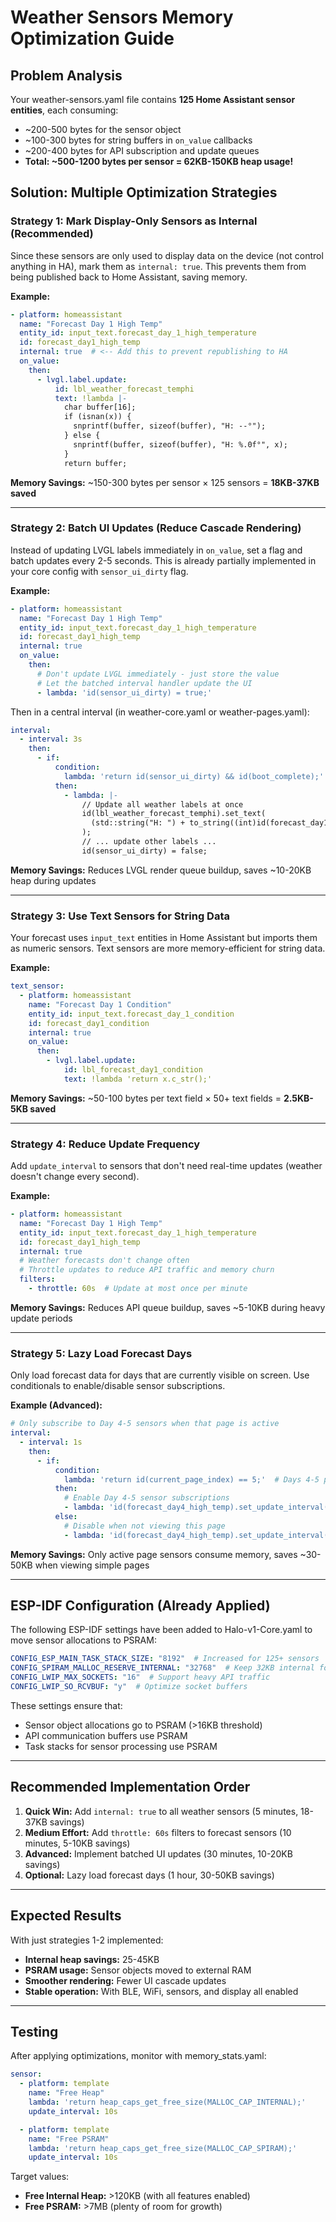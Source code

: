 # Weather Sensors Memory Optimization Guide

## Problem Analysis

Your weather-sensors.yaml file contains **125 Home Assistant sensor entities**, each consuming:
- ~200-500 bytes for the sensor object
- ~100-300 bytes for string buffers in `on_value` callbacks
- ~200-400 bytes for API subscription and update queues
- **Total: ~500-1200 bytes per sensor = 62KB-150KB heap usage!**

## Solution: Multiple Optimization Strategies

### Strategy 1: Mark Display-Only Sensors as Internal (Recommended)

Since these sensors are only used to display data on the device (not control anything in HA), mark them as `internal: true`. This prevents them from being published back to Home Assistant, saving memory.

**Example:**
```yaml
- platform: homeassistant
  name: "Forecast Day 1 High Temp"
  entity_id: input_text.forecast_day_1_high_temperature
  id: forecast_day1_high_temp
  internal: true  # <-- Add this to prevent republishing to HA
  on_value:
    then:
      - lvgl.label.update:
          id: lbl_weather_forecast_temphi
          text: !lambda |-
            char buffer[16];
            if (isnan(x)) {
              snprintf(buffer, sizeof(buffer), "H: --°");
            } else {
              snprintf(buffer, sizeof(buffer), "H: %.0f°", x);
            }
            return buffer;
```

**Memory Savings:** ~150-300 bytes per sensor × 125 sensors = **18KB-37KB saved**

---

### Strategy 2: Batch UI Updates (Reduce Cascade Rendering)

Instead of updating LVGL labels immediately in `on_value`, set a flag and batch updates every 2-5 seconds. This is already partially implemented in your core config with `sensor_ui_dirty` flag.

**Example:**
```yaml
- platform: homeassistant
  name: "Forecast Day 1 High Temp"
  entity_id: input_text.forecast_day_1_high_temperature
  id: forecast_day1_high_temp
  internal: true
  on_value:
    then:
      # Don't update LVGL immediately - just store the value
      # Let the batched interval handler update the UI
      - lambda: 'id(sensor_ui_dirty) = true;'
```

Then in a central interval (in weather-core.yaml or weather-pages.yaml):
```yaml
interval:
  - interval: 3s
    then:
      - if:
          condition:
            lambda: 'return id(sensor_ui_dirty) && id(boot_complete);'
          then:
            - lambda: |-
                // Update all weather labels at once
                id(lbl_weather_forecast_temphi).set_text(
                  (std::string("H: ") + to_string((int)id(forecast_day1_high_temp).state) + "°").c_str()
                );
                // ... update other labels ...
                id(sensor_ui_dirty) = false;
```

**Memory Savings:** Reduces LVGL render queue buildup, saves ~10-20KB heap during updates

---

### Strategy 3: Use Text Sensors for String Data

Your forecast uses `input_text` entities in Home Assistant but imports them as numeric sensors. Text sensors are more memory-efficient for string data.

**Example:**
```yaml
text_sensor:
  - platform: homeassistant
    name: "Forecast Day 1 Condition"
    entity_id: input_text.forecast_day_1_condition
    id: forecast_day1_condition
    internal: true
    on_value:
      then:
        - lvgl.label.update:
            id: lbl_forecast_day1_condition
            text: !lambda 'return x.c_str();'
```

**Memory Savings:** ~50-100 bytes per text field × 50+ text fields = **2.5KB-5KB saved**

---

### Strategy 4: Reduce Update Frequency

Add `update_interval` to sensors that don't need real-time updates (weather doesn't change every second).

**Example:**
```yaml
- platform: homeassistant
  name: "Forecast Day 1 High Temp"
  entity_id: input_text.forecast_day_1_high_temperature
  id: forecast_day1_high_temp
  internal: true
  # Weather forecasts don't change often
  # Throttle updates to reduce API traffic and memory churn
  filters:
    - throttle: 60s  # Update at most once per minute
```

**Memory Savings:** Reduces API queue buildup, saves ~5-10KB during heavy update periods

---

### Strategy 5: Lazy Load Forecast Days

Only load forecast data for days that are currently visible on screen. Use conditionals to enable/disable sensor subscriptions.

**Example (Advanced):**
```yaml
# Only subscribe to Day 4-5 sensors when that page is active
interval:
  - interval: 1s
    then:
      - if:
          condition:
            lambda: 'return id(current_page_index) == 5;'  # Days 4-5 page
          then:
            # Enable Day 4-5 sensor subscriptions
            - lambda: 'id(forecast_day4_high_temp).set_update_interval(1000);'
          else:
            # Disable when not viewing this page
            - lambda: 'id(forecast_day4_high_temp).set_update_interval(0);'
```

**Memory Savings:** Only active page sensors consume memory, saves ~30-50KB when viewing simple pages

---

## ESP-IDF Configuration (Already Applied)

The following ESP-IDF settings have been added to Halo-v1-Core.yaml to move sensor allocations to PSRAM:

```yaml
CONFIG_ESP_MAIN_TASK_STACK_SIZE: "8192"  # Increased for 125+ sensors
CONFIG_SPIRAM_MALLOC_RESERVE_INTERNAL: "32768"  # Keep 32KB internal for critical ops
CONFIG_LWIP_MAX_SOCKETS: "16"  # Support heavy API traffic
CONFIG_LWIP_SO_RCVBUF: "y"  # Optimize socket buffers
```

These settings ensure that:
- Sensor object allocations go to PSRAM (>16KB threshold)
- API communication buffers use PSRAM
- Task stacks for sensor processing use PSRAM

---

## Recommended Implementation Order

1. **Quick Win:** Add `internal: true` to all weather sensors (5 minutes, 18-37KB savings)
2. **Medium Effort:** Add `throttle: 60s` filters to forecast sensors (10 minutes, 5-10KB savings)
3. **Advanced:** Implement batched UI updates (30 minutes, 10-20KB savings)
4. **Optional:** Lazy load forecast days (1 hour, 30-50KB savings)

---

## Expected Results

With just strategies 1-2 implemented:
- **Internal heap savings:** 25-45KB
- **PSRAM usage:** Sensor objects moved to external RAM
- **Smoother rendering:** Fewer UI cascade updates
- **Stable operation:** With BLE, WiFi, sensors, and display all enabled

---

## Testing

After applying optimizations, monitor with memory_stats.yaml:
```yaml
sensor:
  - platform: template
    name: "Free Heap"
    lambda: 'return heap_caps_get_free_size(MALLOC_CAP_INTERNAL);'
    update_interval: 10s

  - platform: template
    name: "Free PSRAM"
    lambda: 'return heap_caps_get_free_size(MALLOC_CAP_SPIRAM);'
    update_interval: 10s
```

Target values:
- **Free Internal Heap:** >120KB (with all features enabled)
- **Free PSRAM:** >7MB (plenty of room for growth)
